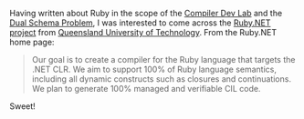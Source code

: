 Having written about Ruby in the scope of the [Compiler Dev
Lab](http://devhawk.net/2006/03/15/compiler-dev-lab-scripting/) and
the [Dual Schema
Problem](http://devhawk.net/2006/03/28/the-dual-schema-problem/), I
was interested to come across the [Ruby.NET
project](http://www.plas.fit.qut.edu.au/rubynet/) from [Queensland
University of Technology](http://www.fit.qut.edu.au/). From the Ruby.NET
home page:

> Our goal is to create a compiler for the Ruby language that targets
> the .NET CLR. We aim to support 100% of Ruby language semantics,
> including all dynamic constructs such as closures and continuations.
> We plan to generate 100% managed and verifiable CIL code.

Sweet!
